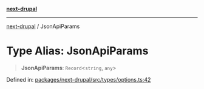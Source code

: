 [**next-drupal**](../README.md)

---

[next-drupal](../globals.md) / JsonApiParams

# Type Alias: JsonApiParams

> **JsonApiParams**: `Record`\<`string`, `any`\>

Defined in: [packages/next-drupal/src/types/options.ts:42](https://github.com/chapter-three/next-drupal/blob/e9ce3be1c38aebdcd2cc8c7ae8d8fa2dab7f46bf/packages/next-drupal/src/types/options.ts#L42)
